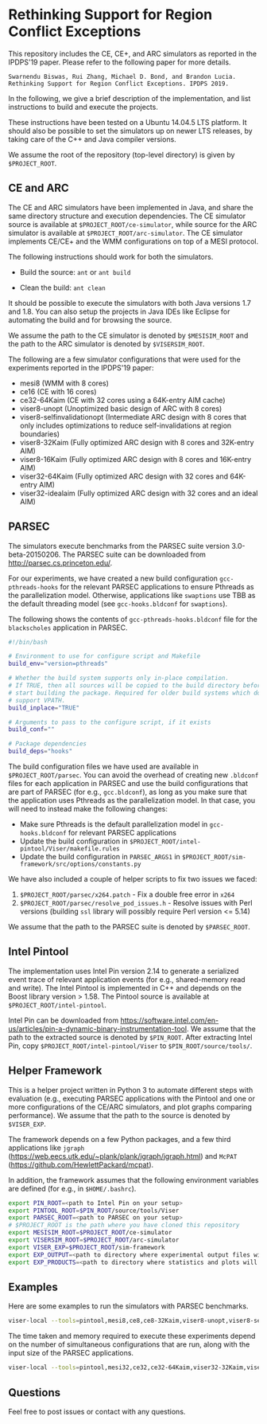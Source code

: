 # Rethinking Support for Region Conflict Exceptions

This repository includes the CE, CE+, and ARC simulators as reported in the IPDPS'19 paper. Please refer to the following paper for more details.

    Swarnendu Biswas, Rui Zhang, Michael D. Bond, and Brandon Lucia. Rethinking Support for Region Conflict Exceptions. IPDPS 2019.

In the following, we give a brief description of the implementation, and list instructions to build and execute the projects.

These instructions have been tested on a Ubuntu 14.04.5 LTS platform. It should also be possible to set the simulators up on newer LTS releases, by taking care of the C++ and Java compiler versions.

We assume the root of the repository (top-level directory) is given by `$PROJECT_ROOT`.

## CE and ARC

The CE and ARC simulators have been implemented in Java, and share the same directory structure and execution dependencies. The CE simulator source is available at `$PROJECT_ROOT/ce-simulator`, while source for the ARC simulator is available at `$PROJECT_ROOT/arc-simulator`. The CE simulator implements CE/CE+ and the WMM configurations on top of a MESI protocol.

The following instructions should work for both the simulators.

+ Build the source: `ant` or `ant build`

+ Clean the build: `ant clean`

It should be possible to execute the simulators with both Java versions 1.7 and 1.8. You can also setup the projects in Java IDEs like Eclipse for automating the build and for browsing the source.

We assume the path to the CE simulator is denoted by `$MESISIM_ROOT` and the path to the ARC simulator is denoted by `$VISERSIM_ROOT`.

The following are a few simulator configurations that were used for the experiments reported in the IPDPS'19 paper:

+ mesi8 (WMM with 8 cores)
+ ce16 (CE with 16 cores)
+ ce32-64Kaim (CE with 32 cores using a 64K-entry AIM cache)
+ viser8-unopt (Unoptimized basic design of ARC with 8 cores)
+ viser8-selfinvalidationopt (Intermediate ARC design with 8 cores that only includes optimizations to reduce self-invalidations at region boundaries)
+ viser8-32Kaim (Fully optimized ARC design with 8 cores and 32K-entry AIM)
+ viser8-16Kaim (Fully optimized ARC design with 8 cores and 16K-entry AIM)
+ viser32-64Kaim (Fully optimized ARC design with 32 cores and 64K-entry AIM)
+ viser32-idealaim (Fully optimized ARC design with 32 cores and an ideal AIM)

## PARSEC

The simulators execute benchmarks from the PARSEC suite version 3.0-beta-20150206. The PARSEC suite can be downloaded from http://parsec.cs.princeton.edu/.

For our experiments, we have created a new build configuration `gcc-pthreads-hooks` for the relevant PARSEC applications to ensure Pthreads as the parallelization model. Otherwise, applications like `swaptions` use TBB as the default threading model (see `gcc-hooks.bldconf` for `swaptions`).

The following shows the contents of `gcc-pthreads-hooks.bldconf` file for the `blackscholes` application in PARSEC.

```Bash
#!/bin/bash

# Environment to use for configure script and Makefile
build_env="version=pthreads"

# Whether the build system supports only in-place compilation.
# If TRUE, then all sources will be copied to the build directory before we
# start building the package. Required for older build systems which don't
# support VPATH.
build_inplace="TRUE"

# Arguments to pass to the configure script, if it exists
build_conf=""

# Package dependencies
build_deps="hooks"
```

The build configuration files we have used are available in `$PROJECT_ROOT/parsec`. You can avoid the overhead of creating new `.bldconf` files for each application in PARSEC and use the build configurations that are part of PARSEC (for e.g., `gcc.bldconf`), as long as you make sure that the application uses Pthreads as the parallelization model. In that case, you will need to instead make the following changes:

+ Make sure Pthreads is the default parallelization model in `gcc-hooks.bldconf` for relevant PARSEC applications
+ Update the build configuration in `$PROJECT_ROOT/intel-pintool/Viser/makefile.rules`
+ Update the build configuration in `PARSEC_ARGS1` in `$PROJECT_ROOT/sim-framework/src/options/constants.py`

We have also included a couple of helper scripts to fix two issues we faced:
1. `$PROJECT_ROOT/parsec/x264.patch` - Fix a double free error in `x264`
2. `$PROJECT_ROOT/parsec/resolve_pod_issues.h` - Resolve issues with Perl versions (building `ssl` library will possibly require Perl version <= 5.14)

We assume that the path to the PARSEC suite is denoted by `$PARSEC_ROOT`.

## Intel Pintool

The implementation uses Intel Pin version 2.14 to generate a serialized event trace of relevant application events (for e.g., shared-memory read and write). The Intel Pintool is implemented in C++ and depends on the Boost library version > 1.58. The Pintool source is available at `$PROJECT_ROOT/intel-pintool`.

Intel Pin can be downloaded from https://software.intel.com/en-us/articles/pin-a-dynamic-binary-instrumentation-tool. We assume that the path to the extracted source is denoted by `$PIN_ROOT`. After extracting Intel Pin, copy `$PROJECT_ROOT/intel-pintool/Viser` to `$PIN_ROOT/source/tools/`.

## Helper Framework

This is a helper project written in Python 3 to automate different steps with evaluation (e.g., executing PARSEC applications with the Pintool and one or more configurations of the CE/ARC simulators, and plot graphs comparing performance). We assume that the path to the source is denoted by `$VISER_EXP`.

The framework depends on a few Python packages, and a few third applications like `jgraph` (https://web.eecs.utk.edu/~plank/plank/jgraph/jgraph.html) and `McPAT` (https://github.com/HewlettPackard/mcpat).

In addition, the framework assumes that the following environment variables are defined (for e.g., in `$HOME/.bashrc`).

```Bash
export PIN_ROOT=<path to Intel Pin on your setup>
export PINTOOL_ROOT=$PIN_ROOT/source/tools/Viser
export PARSEC_ROOT=<path to PARSEC on your setup>
# $PROJECT_ROOT is the path where you have cloned this repository
export MESISIM_ROOT=$PROJECT_ROOT/ce-simulator
export VISERSIM_ROOT=$PROJECT_ROOT/arc-simulator
export VISER_EXP=$PROJECT_ROOT/sim-framework
export EXP_OUTPUT=<path to directory where experimental output files will be generated>
export EXP_PRODUCTS=<path to directory where statistics and plots will be generated>
```

## Examples

Here are some examples to run the simulators with PARSEC benchmarks.

```Bash
viser-local --tools=pintool,mesi8,ce8,ce8-32Kaim,viser8-unopt,viser8-selfinvalidationopt,viser8-32Kaim,viser8-16Kaim,viser8-idealaim --tasks=sync,build,run --workload=simmedium --bench=blackscholes,bodytrack,canneal,dedup,ferret,fluidanimate,raytrace,streamcluster,swaptions,vips,x264 --pinThreads=8 --core=8 --outputDir=8core-experiments --trials=1 --assert=False --xassert=False --printOnly=False --roiOnly=True --project=viser --lockstep=False --generateEnergyStats=True --verbose=1
```

The time taken and memory required to execute these experiments depend on the number of simultaneous configurations that are run, along with the input size of the PARSEC applications.

```Bash
viser-local --tools=pintool,mesi32,ce32,ce32-64Kaim,viser32-32Kaim,viser32-64Kaim,viser32-idealaim --tasks=result --workload=simmedium --bench=blackscholes,bodytrack,canneal,dedup,ferret,fluidanimate,raytrace,streamcluster,swaptions,vips,x264 --pinThreads=32 --core=32 --outputDir=32core-experiments --trials=1 --assert=False --xassert=False --printOnly=False --roiOnly=True --project=viser --lockstep=False --generateEnergyStats=True --verbose=1
```

## Questions

Feel free to post issues or contact with any questions.
